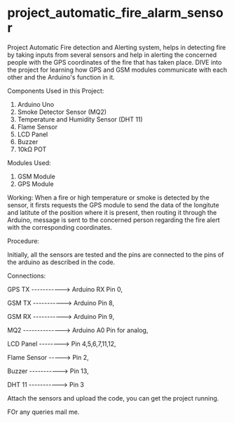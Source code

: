 # project_automatic_fire_alarm_sensor
Project Automatic Fire detection and Alerting system, helps in detecting fire by taking inputs from several sensors and help in alerting the concerned people with the GPS coordinates of the fire that has taken place. DIVE into the project for learning how GPS and GSM modules communicate with each other and the Arduino's function in it. 


Components Used in this Project:
1. Arduino Uno
2. Smoke Detector Sensor (MQ2)
3. Temperature and Humidity Sensor (DHT 11)
4. Flame Sensor
5. LCD Panel 
6. Buzzer
7. 10kΩ POT

Modules Used:
1. GSM Module
2. GPS Module

Working: When a fire or high temperature or smoke is detected by the sensor, it firsts requests the GPS module to send the data of the longitute and latitute of the position where it is present, then routing it through the Arduino, message is sent to the concerned person regarding the fire alert with the corresponding coordinates. 


Procedure: 

Initially, all the sensors are tested and the pins are connected to the pins of the arduino as described in the code. 

Connections: 

GPS TX -----------> Arduino RX Pin 0,

GSM TX -----------> Arduino Pin 8,

GSM RX -----------> Arduino Pin 9,

MQ2 --------------> Arduino A0 Pin for analog,

LCD Panel --------> Pin 4,5,6,7,11,12,

Flame Sensor -----> Pin 2,

Buzzer -----------> Pin 13,

DHT 11 -----------> Pin 3


Attach the sensors and upload the code, you can get the project running. 


FOr any queries mail me. 












